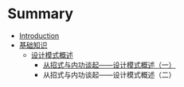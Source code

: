 # Summary

* [Introduction](README.md)
* [基础知识](基础知识.md)
   * [设计模式概述](设计模式概述.md)
       * [从招式与内功谈起——设计模式概述（一）](从招式与内功谈起——设计模式概述（一）.md)
       * 从招式与内功谈起——设计模式概述（二）

